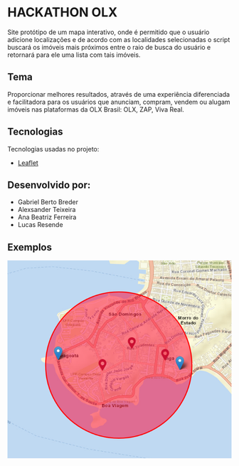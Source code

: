 # HACKATHON OLX

Site protótipo de um mapa interativo, onde é permitido que o usuário adicione localizações e de acordo com as localidades selecionadas o script buscará os imóveis mais próximos entre o raio de busca do usuário e retornará para ele uma lista com tais imóveis.

## Tema
Proporcionar melhores resultados, através de uma experiência diferenciada e facilitadora para os usuários que anunciam, compram, vendem ou alugam imóveis nas plataformas da OLX Brasil: OLX, ZAP, Viva Real.

## Tecnologias
Tecnologias usadas no projeto:
* [Leaflet](https://leafletjs.com/)

## Desenvolvido por:
  - Gabriel Berto Breder
  - Alexsander Teixeira
  - Ana Beatriz Ferreira
  - Lucas Resende

## Exemplos

<img src="./assets/map.png" title="Map">




